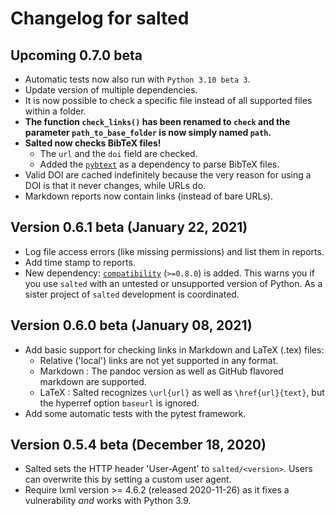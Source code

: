 # Changelog for salted

## Upcoming 0.7.0 beta

* Automatic tests now also run with `Python 3.10 beta 3`.
* Update version of multiple dependencies.
* It is now possible to check a specific file instead of all supported files within a folder.
* **The function `check_links()` has been renamed to `check`  and the parameter `path_to_base_folder` is now simply named `path`.**
* **Salted now checks BibTeX files!**
   *  The `url` and the `doi` field are checked.
   * Added the [`pybtext`](https://pypi.org/project/pybtex/) as a dependency to parse BibTeX files.
* Valid DOI are cached indefinitely because the very reason for using a DOI is that it never changes, while URLs do.
* Markdown reports now contain links (instead of bare URLs).


## Version 0.6.1 beta (January 22, 2021)

* Log file access errors (like missing permissions) and list them in reports.
* Add time stamp to reports.
* New dependency: [`compatibility`](https://github.com/RuedigerVoigt/compatibility) (`>=0.8.0`) is added. This warns you if you use `salted` with an untested or unsupported version of Python. As a sister project of `salted` development is coordinated.

## Version 0.6.0 beta (January 08, 2021)

* Add basic support for checking links in Markdown and LaTeX (.tex) files:
    * Relative ('local') links are not yet supported in any format.
    * Markdown : The pandoc version as well as GitHub flavored markdown are supported.
    * LaTeX : Salted recognizes `\url{url}` as well as `\href{url}{text}`, but the hyperref option `baseurl` is ignored.
* Add some automatic tests with the pytest framework.

## Version 0.5.4 beta (December 18, 2020)

* Salted sets the HTTP header 'User-Agent' to `salted/<version>`. Users can overwrite this by setting a custom user agent.
* Require lxml version >= 4.6.2 (released 2020-11-26) as it fixes a vulnerability *and* works with Python 3.9.